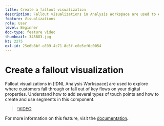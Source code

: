 ```yaml
---
title: Create a fallout visualization
description: Fallout visualizations in Analysis Workspace are used to explore where customers fall through or fall out of key flows on your digital properties. Understand how to add several types of touch points and how to create and use segments in this component.
feature: Visualizations
role: User
level: Beginner
doc-type: feature video
thumbnail: 345883.jpg
kt: 2275
exl-id: 25e6b3bf-c809-4c71-8c5f-e0e5ef6c0054
---
```

# Create a fallout visualization

Fallout visualizations in [!DNL Analysis Workspace] are used to explore where customers fall through or fall out of key flows on your digital properties. Understand how to add several types of touch points and how to create and use segments in this component.

>[!VIDEO](https://video.tv.adobe.com/v/345883/?quality=12&learn=on)

For more information on this feature, visit the [documentation](https://experienceleague.adobe.com/docs/analytics/analyze/analysis-workspace/visualizations/fallout/fallout-flow.html?lang=en).

